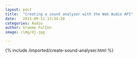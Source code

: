 ```yaml
---
layout: post
title:  "Creating a sound analyser with the Web Audio API"
date:   2015-09-11 13:34:20
categories: Audio
author: Graeme Fulton
image: /img/dj.jpg

---
```

{% include /imported/create-sound-analyser.html %}
